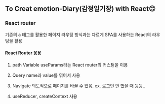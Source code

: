 ## To Creat emotion-Diary(감정일기장) with React😊

### React router

기존의 a 태그를 활용한 페이지 라우팅 방식과는 다르게 SPA를 사용하는 React의 라우팅을 활용

#### React Router 응용

1. path Variable
   useParams라는 React router의 커스텀을 이용

2. Query
   name과 value를 엮어서 사용

3. Navigate
   의도적으로 페이지를 바꿀 수 있음. ex. 로그인 안 했을 때 등등..

4. useReducer, createContext 사용
